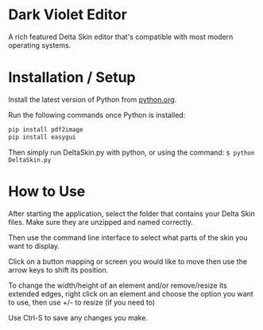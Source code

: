 # Dark Violet Editor

A rich featured Delta Skin editor that's compatible with most modern operating systems.

# Installation / Setup

Install the latest version of Python from [python.org](https://www.python.org/downloads/).

Run the following commands once Python is installed:

```sh
pip install pdf2image
pip install easygui
```

Then simply run DeltaSkin.py with python, or using the command: ``$ python DeltaSkin.py``

# How to Use

After starting the application, select the folder that contains your Delta Skin files. Make sure they are unzipped and named correctly.

Then use the command line interface to select what parts of the skin you want to display.

Click on a button mapping or screen you would like to move then use the arrow keys to shift its position.

To change the width/height of an element and/or remove/resize its extended edges, right click on an element and choose the option you want to use, then use +/- to resize (if you need to)

Use Ctrl-S to save any changes you make.

